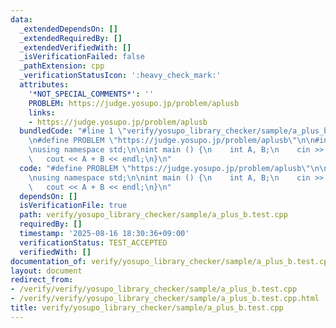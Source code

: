 ```yaml
---
data:
  _extendedDependsOn: []
  _extendedRequiredBy: []
  _extendedVerifiedWith: []
  _isVerificationFailed: false
  _pathExtension: cpp
  _verificationStatusIcon: ':heavy_check_mark:'
  attributes:
    '*NOT_SPECIAL_COMMENTS*': ''
    PROBLEM: https://judge.yosupo.jp/problem/aplusb
    links:
    - https://judge.yosupo.jp/problem/aplusb
  bundledCode: "#line 1 \"verify/yosupo_library_checker/sample/a_plus_b.test.cpp\"\
    \n#define PROBLEM \"https://judge.yosupo.jp/problem/aplusb\"\n\n#include<bits/stdc++.h>\n\
    \nusing namespace std;\n\nint main () {\n    int A, B;\n    cin >> A >> B;\n \
    \   cout << A + B << endl;\n}\n"
  code: "#define PROBLEM \"https://judge.yosupo.jp/problem/aplusb\"\n\n#include<bits/stdc++.h>\n\
    \nusing namespace std;\n\nint main () {\n    int A, B;\n    cin >> A >> B;\n \
    \   cout << A + B << endl;\n}\n"
  dependsOn: []
  isVerificationFile: true
  path: verify/yosupo_library_checker/sample/a_plus_b.test.cpp
  requiredBy: []
  timestamp: '2025-08-16 18:30:36+09:00'
  verificationStatus: TEST_ACCEPTED
  verifiedWith: []
documentation_of: verify/yosupo_library_checker/sample/a_plus_b.test.cpp
layout: document
redirect_from:
- /verify/verify/yosupo_library_checker/sample/a_plus_b.test.cpp
- /verify/verify/yosupo_library_checker/sample/a_plus_b.test.cpp.html
title: verify/yosupo_library_checker/sample/a_plus_b.test.cpp
---
```

